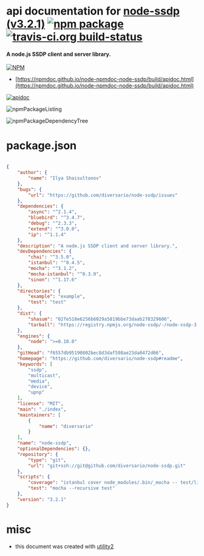 # api documentation for  [node-ssdp (v3.2.1)](https://github.com/diversario/node-ssdp#readme)  [![npm package](https://img.shields.io/npm/v/npmdoc-node-ssdp.svg?style=flat-square)](https://www.npmjs.org/package/npmdoc-node-ssdp) [![travis-ci.org build-status](https://api.travis-ci.org/npmdoc/node-npmdoc-node-ssdp.svg)](https://travis-ci.org/npmdoc/node-npmdoc-node-ssdp)
#### A node.js SSDP client and server library.

[![NPM](https://nodei.co/npm/node-ssdp.png?downloads=true&downloadRank=true&stars=true)](https://www.npmjs.com/package/node-ssdp)

- [https://npmdoc.github.io/node-npmdoc-node-ssdp/build/apidoc.html](https://npmdoc.github.io/node-npmdoc-node-ssdp/build/apidoc.html)

[![apidoc](https://npmdoc.github.io/node-npmdoc-node-ssdp/build/screenCapture.buildCi.browser.%252Ftmp%252Fbuild%252Fapidoc.html.png)](https://npmdoc.github.io/node-npmdoc-node-ssdp/build/apidoc.html)

![npmPackageListing](https://npmdoc.github.io/node-npmdoc-node-ssdp/build/screenCapture.npmPackageListing.svg)

![npmPackageDependencyTree](https://npmdoc.github.io/node-npmdoc-node-ssdp/build/screenCapture.npmPackageDependencyTree.svg)



# package.json

```json

{
    "author": {
        "name": "Ilya Shaisultanov"
    },
    "bugs": {
        "url": "https://github.com/diversario/node-ssdp/issues"
    },
    "dependencies": {
        "async": "^2.1.4",
        "bluebird": "^3.4.7",
        "debug": "^2.3.3",
        "extend": "^3.0.0",
        "ip": "^1.1.4"
    },
    "description": "A node.js SSDP client and server library.",
    "devDependencies": {
        "chai": "^3.5.0",
        "istanbul": "^0.4.5",
        "mocha": "^3.1.2",
        "mocha-istanbul": "^0.3.0",
        "sinon": "^1.17.6"
    },
    "directories": {
        "example": "example",
        "test": "test"
    },
    "dist": {
        "shasum": "02fe518e6256b6029a5819bbe73daab278329606",
        "tarball": "https://registry.npmjs.org/node-ssdp/-/node-ssdp-3.2.1.tgz"
    },
    "engines": {
        "node": ">=0.10.0"
    },
    "gitHead": "f6557db95190802bec8d3daf598ae23da0472d06",
    "homepage": "https://github.com/diversario/node-ssdp#readme",
    "keywords": [
        "ssdp",
        "multicast",
        "media",
        "device",
        "upnp"
    ],
    "license": "MIT",
    "main": "./index",
    "maintainers": [
        {
            "name": "diversario"
        }
    ],
    "name": "node-ssdp",
    "optionalDependencies": {},
    "repository": {
        "type": "git",
        "url": "git+ssh://git@github.com/diversario/node-ssdp.git"
    },
    "scripts": {
        "coverage": "istanbul cover node_modules/.bin/_mocha -- test/lib --recursive",
        "test": "mocha --recursive test"
    },
    "version": "3.2.1"
}
```



# misc
- this document was created with [utility2](https://github.com/kaizhu256/node-utility2)
